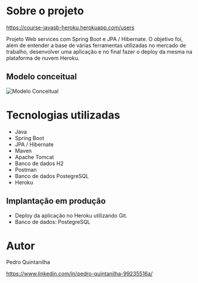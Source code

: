 # Sobre o projeto

https://course-javasb-heroku.herokuapp.com/users

Projeto Web services com Spring Boot e JPA / Hibernate. 
O objetivo foi, além de entender a base de várias ferramentas utilizadas no mercado de trabalho, desenvolver uma aplicação e no final fazer o deploy da mesma na plataforma de nuvem Heroku.

## Modelo conceitual
![Modelo Conceitual]()

# Tecnologias utilizadas

- Java
- Spring Boot
- JPA / Hibernate
- Maven
- Apache Tomcat
- Banco de dados H2
- Postman 
- Banco de dados PostegreSQL
- Heroku

## Implantação em produção
- Deploy da aplicação no Heroku utilizando Git.
- Banco de dados: PostegreSQL

# Autor

Pedro Quintanilha

https://www.linkedin.com/in/pedro-quintanilha-99235516a/

